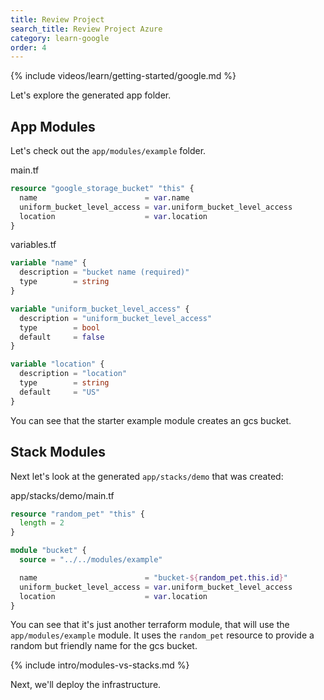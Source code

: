 ```yaml
---
title: Review Project
search_title: Review Project Azure
category: learn-google
order: 4
---
```


{% include videos/learn/getting-started/google.md %}

Let's explore the generated app folder.

## App Modules

Let's check out the `app/modules/example` folder.

main.tf

```terraform
resource "google_storage_bucket" "this" {
  name                        = var.name
  uniform_bucket_level_access = var.uniform_bucket_level_access
  location                    = var.location
}
```

variables.tf

```terraform
variable "name" {
  description = "bucket name (required)"
  type        = string
}

variable "uniform_bucket_level_access" {
  description = "uniform_bucket_level_access"
  type        = bool
  default     = false
}

variable "location" {
  description = "location"
  type        = string
  default     = "US"
}
```

You can see that the starter example module creates an gcs bucket.

## Stack Modules

Next let's look at the generated `app/stacks/demo` that was created:

app/stacks/demo/main.tf

```terraform
resource "random_pet" "this" {
  length = 2
}

module "bucket" {
  source = "../../modules/example"

  name                        = "bucket-${random_pet.this.id}"
  uniform_bucket_level_access = var.uniform_bucket_level_access
  location                    = var.location
}
```

You can see that it's just another terraform module, that will use the `app/modules/example` module. It uses the `random_pet` resource to provide a random but friendly name for the gcs bucket.

{% include intro/modules-vs-stacks.md %}

Next, we'll deploy the infrastructure.
